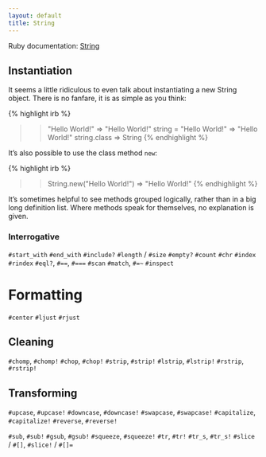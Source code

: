 ```yaml
---
layout: default
title: String
---
```


Ruby documentation: [String][rdoc-string]

## Instantiation

It seems a little ridiculous to even talk about instantiating a new String object. There is no fanfare, it is as simple as you think:

{% highlight irb %}
>> "Hello World!"
=> "Hello World!"
>> string = "Hello World!"
=> "Hello World!"
>> string.class
=> String
{% endhighlight %}

It’s also possible to use the class method `new`:

{% highlight irb %}
>> String.new("Hello World!")
=> "Hello World!"
{% endhighlight %}

It’s sometimes helpful to see methods grouped logically, rather than in a big long definition list. Where methods speak for themselves, no explanation is given.

### Interrogative

`#start_with`
`#end_with`
`#include?`
`#length` / `#size`
`#empty?`
`#count`
`#chr`
`#index`
`#rindex`
`#eql?`, `#==`, `#===`
`#scan`
`#match`, `#=~`
`#inspect`

# Formatting

`#center`
`#ljust`
`#rjust`

## Cleaning

`#chomp`, `#chomp!`
`#chop`, `#chop!`
`#strip`, `#strip!`
`#lstrip`, `#lstrip!`
`#rstrip`, `#rstrip!`

## Transforming

`#upcase`, `#upcase!`
`#downcase`, `#downcase!`
`#swapcase`, `#swapcase!`
`#capitalize`, `#capitalize!`
`#reverse`, `#reverse!`

`#sub`, `#sub!`
`#gsub`, `#gsub!`
`#squeeze`, `#squeeze!`
`#tr`, `#tr!`
`#tr_s`, `#tr_s!`
`#slice` / `#[]`, `#slice!` / `#[]=`



[rdoc-string]: http://www.ruby-doc.org/core-1.9.3/String.html
